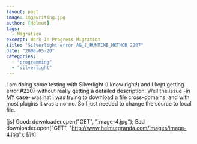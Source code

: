 ```yaml
---
layout: post
image: img/writing.jpg
author: [Helmut]
tags:
  - Migration
excerpt: Work In Progress Migration
title: "Silverlight error AG_E_RUNTIME_METHOD 2207"
date: "2008-05-20"
categories: 
  - "programming"
  - "silverlight"
---
```


I am doing some testing with Silverlight (I know right!) and I kept getting error #2207 without really getting a detailed description. Well the issue -in MY case- was hat i was trying to download a file cross-domains, and with most plugins it was a no-no. So I just needed to change the source to local file.

\[js\] Good: downloader.open("GET", "image-4.jpg"); Bad downloader.open("GET", "http://www.helmutgranda.com/images/image-4.jpg"); \[/js\]
